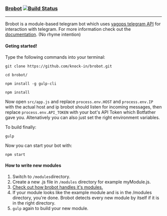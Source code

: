 

###	**[Brobot](https://knock-in.github.io/brobot)**	[![Build Status](https://travis-ci.org/knock-in/brobot.svg?branch=master)](https://travis-ci.org/knock-in/brobot)
----------
Brobot is a module-based telegram bot which uses [yagops telegram API](https://github.com/yagop/node-telegram-bot-api) for interaction with telegram. For more information check out the [documentation](https://knock-in.github.io/brobot). (No rhyme intention)

#### **Geting started!**

Type the following commands into your terminal:

`git clone https://github.com/knock-in/brobot.git`

`cd brobot/`

`npm install -g gulp-cli`

`npm install`

Now open `src/app.js` and replace `process.env.HOST` and `process.env.IP` with the actual host and ip brobot should listen for incoming messages, then replace `process.env.API_TOKEN` with your bot's API Token which Botfather gave you. Altenatively you can also just set the right environment variables.

To build finally:

`gulp`

Now you can start your bot with:

`npm start`

#### **How to write new modules**

 1. Switch to `/modules`directory.
 2. Create a new .js file in `/modules` directory for example myModule.js.
 3. [Check out how brobot handles it's modules.](https://knock-in.github.io/brobot/docco/exampleModule.html)
 4. If your module looks like the example module and is in the /modules directory, you're done. Brobot detects every new module by itself if it is in the right directory.
 5. `gulp` again to build your new module.
 